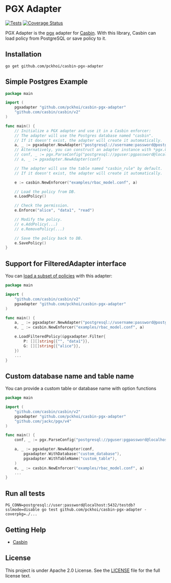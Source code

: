 # PGX Adapter

[![Tests](https://github.com/pckhoi/casbin-pgx-adapter/actions/workflows/ci.yml/badge.svg)](https://github.com/pckhoi/casbin-pgx-adapter/actions/workflows/ci.yml)
[![Coverage Status](https://coveralls.io/repos/github/pckhoi/casbin-pgx-adapter/badge.svg?branch=main)](https://coveralls.io/github/pckhoi/casbin-pgx-adapter?branch=main)

PGX Adapter is the [pgx](https://github.com/jackc/pgx) adapter for [Casbin](https://github.com/casbin/casbin). With this library, Casbin can load policy from PostgreSQL or save policy to it.

## Installation

    go get github.com/pckhoi/casbin-pgx-adapter

## Simple Postgres Example

```go
package main

import (
	pgxadapter "github.com/pckhoi/casbin-pgx-adapter"
	"github.com/casbin/casbin/v2"
)

func main() {
	// Initialize a PGX adapter and use it in a Casbin enforcer:
	// The adapter will use the Postgres database named "casbin".
	// If it doesn't exist, the adapter will create it automatically.
	a, _ := pgxadapter.NewAdapter("postgresql://username:password@postgres:5432/database?sslmode=disable") // Your driver and data source.
	// Alternatively, you can construct an adapter instance with *pgx.ConnConfig:
    // conf, _ := pgx.ParseConfig("postgresql://pguser:pgpassword@localhost:5432/pgdb?sslmode=disable")
	// a, _ := pgxadapter.NewAdapter(conf)

	// The adapter will use the table named "casbin_rule" by default.
	// If it doesn't exist, the adapter will create it automatically.

	e := casbin.NewEnforcer("examples/rbac_model.conf", a)

	// Load the policy from DB.
	e.LoadPolicy()

	// Check the permission.
	e.Enforce("alice", "data1", "read")

	// Modify the policy.
	// e.AddPolicy(...)
	// e.RemovePolicy(...)

	// Save the policy back to DB.
	e.SavePolicy()
}
```

## Support for FilteredAdapter interface

You can [load a subset of policies](https://casbin.org/docs/en/policy-subset-loading) with this adapter:

```go
package main

import (
	"github.com/casbin/casbin/v2"
	pgxadapter "github.com/pckhoi/casbin-pgx-adapter"
)

func main() {
	a, _ := pgxadapter.NewAdapter("postgresql://username:password@postgres:5432/database?sslmode=disable")
	e, _ := casbin.NewEnforcer("examples/rbac_model.conf", a)

	e.LoadFilteredPolicy(&pgxadapter.Filter{
		P: [][]string{{"", "data1"}},
		G: [][]string{{"alice"}},
	})
	...
}
```

## Custom database name and table name

You can provide a custom table or database name with option functions

```go
package main

import (
	"github.com/casbin/casbin/v2"
	pgxadapter "github.com/pckhoi/casbin-pgx-adapter"
	"github.com/jackc/pgx/v4"
)

func main() {
    conf, _ := pgx.ParseConfig("postgresql://pguser:pgpassword@localhost:5432/pgdb?sslmode=disable")

    a, _ := pgxadapter.NewAdapter(conf,
        pgxadapter.WithDatabase("custom_database"),
        pgxadapter.WithTableName("custom_table"),
    )
	e, _ := casbin.NewEnforcer("examples/rbac_model.conf", a)
    ...
}
```

## Run all tests

    PG_CONN=postgresql://user:password@localhost:5432/testdb?sslmode=disable go test github.com/pckhoi/casbin-pgx-adapter -coverpkg=./...

## Getting Help

- [Casbin](https://github.com/casbin/casbin)

## License

This project is under Apache 2.0 License. See the [LICENSE](LICENSE) file for the full license text.
